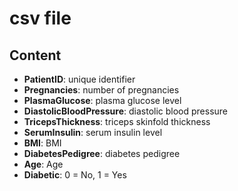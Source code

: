 # csv file

## Content
- **PatientID**: unique identifier
- **Pregnancies**: number of pregnancies
- **PlasmaGlucose**: plasma glucose level
- **DiastolicBloodPressure**: diastolic blood pressure
- **TricepsThickness**: triceps skinfold thickness
- **SerumInsulin**: serum insulin level
- **BMI**: BMI
- **DiabetesPedigree**: diabetes pedigree
- **Age**: Age
- **Diabetic**: 0 = No, 1 = Yes